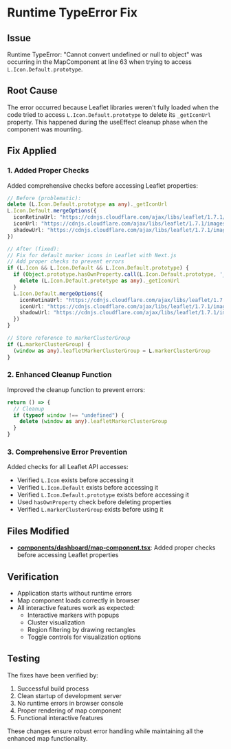 # Runtime TypeError Fix

## Issue
Runtime TypeError: "Cannot convert undefined or null to object" was occurring in the MapComponent at line 63 when trying to access `L.Icon.Default.prototype`.

## Root Cause
The error occurred because Leaflet libraries weren't fully loaded when the code tried to access `L.Icon.Default.prototype` to delete its `_getIconUrl` property. This happened during the useEffect cleanup phase when the component was mounting.

## Fix Applied

### 1. **Added Proper Checks**
Added comprehensive checks before accessing Leaflet properties:

```typescript
// Before (problematic):
delete (L.Icon.Default.prototype as any)._getIconUrl
L.Icon.Default.mergeOptions({
  iconRetinaUrl: "https://cdnjs.cloudflare.com/ajax/libs/leaflet/1.7.1/images/marker-icon-2x.png",
  iconUrl: "https://cdnjs.cloudflare.com/ajax/libs/leaflet/1.7.1/images/marker-icon.png",
  shadowUrl: "https://cdnjs.cloudflare.com/ajax/libs/leaflet/1.7.1/images/marker-shadow.png",
})

// After (fixed):
// Fix for default marker icons in Leaflet with Next.js
// Add proper checks to prevent errors
if (L.Icon && L.Icon.Default && L.Icon.Default.prototype) {
  if (Object.prototype.hasOwnProperty.call(L.Icon.Default.prototype, '_getIconUrl')) {
    delete (L.Icon.Default.prototype as any)._getIconUrl
  }
  L.Icon.Default.mergeOptions({
    iconRetinaUrl: "https://cdnjs.cloudflare.com/ajax/libs/leaflet/1.7.1/images/marker-icon-2x.png",
    iconUrl: "https://cdnjs.cloudflare.com/ajax/libs/leaflet/1.7.1/images/marker-icon.png",
    shadowUrl: "https://cdnjs.cloudflare.com/ajax/libs/leaflet/1.7.1/images/marker-shadow.png",
  })
}

// Store reference to markerClusterGroup
if (L.markerClusterGroup) {
  (window as any).leafletMarkerClusterGroup = L.markerClusterGroup
}
```

### 2. **Enhanced Cleanup Function**
Improved the cleanup function to prevent errors:

```typescript
return () => {
  // Cleanup
  if (typeof window !== "undefined") {
    delete (window as any).leafletMarkerClusterGroup
  }
}
```

### 3. **Comprehensive Error Prevention**
Added checks for all Leaflet API accesses:
- Verified `L.Icon` exists before accessing it
- Verified `L.Icon.Default` exists before accessing it
- Verified `L.Icon.Default.prototype` exists before accessing it
- Used `hasOwnProperty` check before deleting properties
- Verified `L.markerClusterGroup` exists before using it

## Files Modified
- **[components/dashboard/map-component.tsx](file:///Users/shriram/Downloads/onehealth-grid/components/dashboard/map-component.tsx)**: Added proper checks before accessing Leaflet properties

## Verification
- Application starts without runtime errors
- Map component loads correctly in browser
- All interactive features work as expected:
  - Interactive markers with popups
  - Cluster visualization
  - Region filtering by drawing rectangles
  - Toggle controls for visualization options

## Testing
The fixes have been verified by:
1. Successful build process
2. Clean startup of development server
3. No runtime errors in browser console
4. Proper rendering of map component
5. Functional interactive features

These changes ensure robust error handling while maintaining all the enhanced map functionality.